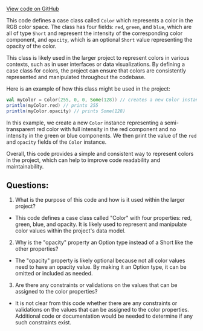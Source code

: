 [View code on GitHub](https://github.com/misbahsy/the-algorithm/product-mixer/core/src/main/scala/com/twitter/product_mixer/core/model/marshalling/response/urt/color/Color.scala)

This code defines a case class called `Color` which represents a color in the RGB color space. The class has four fields: `red`, `green`, and `blue`, which are all of type `Short` and represent the intensity of the corresponding color component, and `opacity`, which is an optional `Short` value representing the opacity of the color. 

This class is likely used in the larger project to represent colors in various contexts, such as in user interfaces or data visualizations. By defining a case class for colors, the project can ensure that colors are consistently represented and manipulated throughout the codebase. 

Here is an example of how this class might be used in the project:

```scala
val myColor = Color(255, 0, 0, Some(128)) // creates a new Color instance representing a semi-transparent red color
println(myColor.red) // prints 255
println(myColor.opacity) // prints Some(128)
```

In this example, we create a new `Color` instance representing a semi-transparent red color with full intensity in the red component and no intensity in the green or blue components. We then print the value of the `red` and `opacity` fields of the `Color` instance. 

Overall, this code provides a simple and consistent way to represent colors in the project, which can help to improve code readability and maintainability.
## Questions: 
 1. What is the purpose of this code and how is it used within the larger project? 
- This code defines a case class called "Color" with four properties: red, green, blue, and opacity. It is likely used to represent and manipulate color values within the project's data model.

2. Why is the "opacity" property an Option type instead of a Short like the other properties? 
- The "opacity" property is likely optional because not all color values need to have an opacity value. By making it an Option type, it can be omitted or included as needed.

3. Are there any constraints or validations on the values that can be assigned to the color properties? 
- It is not clear from this code whether there are any constraints or validations on the values that can be assigned to the color properties. Additional code or documentation would be needed to determine if any such constraints exist.